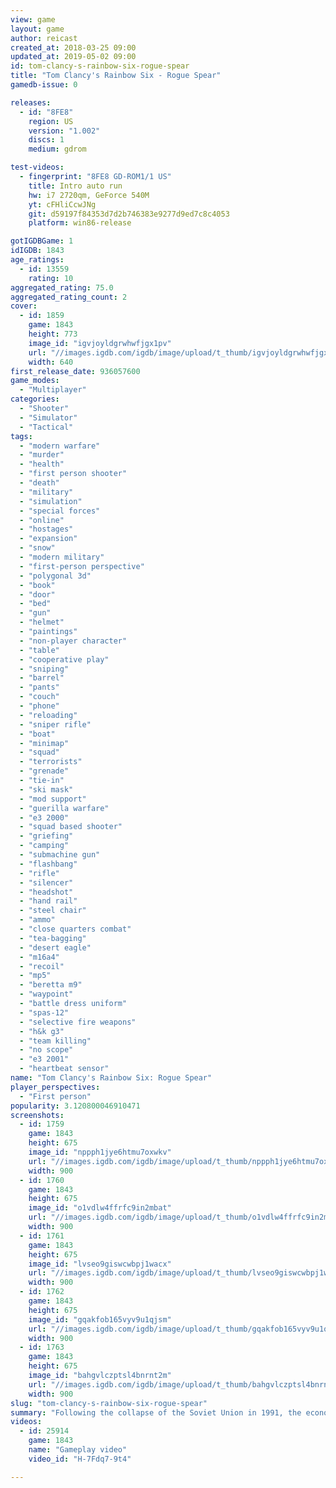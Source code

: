 ```yaml
---
view: game
layout: game
author: reicast
created_at: 2018-03-25 09:00
updated_at: 2019-05-02 09:00
id: tom-clancy-s-rainbow-six-rogue-spear
title: "Tom Clancy's Rainbow Six - Rogue Spear"
gamedb-issue: 0

releases:
  - id: "8FE8"
    region: US
    version: "1.002"
    discs: 1
    medium: gdrom

test-videos:
  - fingerprint: "8FE8 GD-ROM1/1 US"
    title: Intro auto run
    hw: i7 2720qm, GeForce 540M
    yt: cFHliCcwJNg
    git: d59197f84353d7d2b746383e9277d9ed7c8c4053
    platform: win86-release

gotIGDBGame: 1
idIGDB: 1843
age_ratings:
  - id: 13559
    rating: 10
aggregated_rating: 75.0
aggregated_rating_count: 2
cover:
  - id: 1859
    game: 1843
    height: 773
    image_id: "igvjoyldgrwhwfjgx1pv"
    url: "//images.igdb.com/igdb/image/upload/t_thumb/igvjoyldgrwhwfjgx1pv.jpg"
    width: 640
first_release_date: 936057600
game_modes:
  - "Multiplayer"
categories:
  - "Shooter"
  - "Simulator"
  - "Tactical"
tags:
  - "modern warfare"
  - "murder"
  - "health"
  - "first person shooter"
  - "death"
  - "military"
  - "simulation"
  - "special forces"
  - "online"
  - "hostages"
  - "expansion"
  - "snow"
  - "modern military"
  - "first-person perspective"
  - "polygonal 3d"
  - "book"
  - "door"
  - "bed"
  - "gun"
  - "helmet"
  - "paintings"
  - "non-player character"
  - "table"
  - "cooperative play"
  - "sniping"
  - "barrel"
  - "pants"
  - "couch"
  - "phone"
  - "reloading"
  - "sniper rifle"
  - "boat"
  - "minimap"
  - "squad"
  - "terrorists"
  - "grenade"
  - "tie-in"
  - "ski mask"
  - "mod support"
  - "guerilla warfare"
  - "e3 2000"
  - "squad based shooter"
  - "griefing"
  - "camping"
  - "submachine gun"
  - "flashbang"
  - "rifle"
  - "silencer"
  - "headshot"
  - "hand rail"
  - "steel chair"
  - "ammo"
  - "close quarters combat"
  - "tea-bagging"
  - "desert eagle"
  - "m16a4"
  - "recoil"
  - "mp5"
  - "beretta m9"
  - "waypoint"
  - "battle dress uniform"
  - "spas-12"
  - "selective fire weapons"
  - "h&k g3"
  - "team killing"
  - "no scope"
  - "e3 2001"
  - "heartbeat sensor"
name: "Tom Clancy's Rainbow Six: Rogue Spear"
player_perspectives:
  - "First person"
popularity: 3.120800046910471
screenshots:
  - id: 1759
    game: 1843
    height: 675
    image_id: "nppph1jye6htmu7oxwkv"
    url: "//images.igdb.com/igdb/image/upload/t_thumb/nppph1jye6htmu7oxwkv.jpg"
    width: 900
  - id: 1760
    game: 1843
    height: 675
    image_id: "o1vdlw4ffrfc9in2mbat"
    url: "//images.igdb.com/igdb/image/upload/t_thumb/o1vdlw4ffrfc9in2mbat.jpg"
    width: 900
  - id: 1761
    game: 1843
    height: 675
    image_id: "lvseo9giswcwbpj1wacx"
    url: "//images.igdb.com/igdb/image/upload/t_thumb/lvseo9giswcwbpj1wacx.jpg"
    width: 900
  - id: 1762
    game: 1843
    height: 675
    image_id: "gqakfob165vyv9u1qjsm"
    url: "//images.igdb.com/igdb/image/upload/t_thumb/gqakfob165vyv9u1qjsm.jpg"
    width: 900
  - id: 1763
    game: 1843
    height: 675
    image_id: "bahgvlczptsl4bnrnt2m"
    url: "//images.igdb.com/igdb/image/upload/t_thumb/bahgvlczptsl4bnrnt2m.jpg"
    width: 900
slug: "tom-clancy-s-rainbow-six-rogue-spear"
summary: "Following the collapse of the Soviet Union in 1991, the economic situation in Russia and the former Eastern Europe falls into chaos. Terrorism in the region is commonplace as people fight a seemingly endless stream of battles for supplies and other necessities. In this power vacuum though a dangerous a situation arises: the Russian mafia has begun buying up surplus military equipment with the assistance of current members of the Russian Army. During one such arms deal Rainbow forces raid the meeting grounds and recover weapons grade plutonium, tracing the fissile material to a nearby naval base."
videos:
  - id: 25914
    game: 1843
    name: "Gameplay video"
    video_id: "H-7Fdq7-9t4"

---
```

